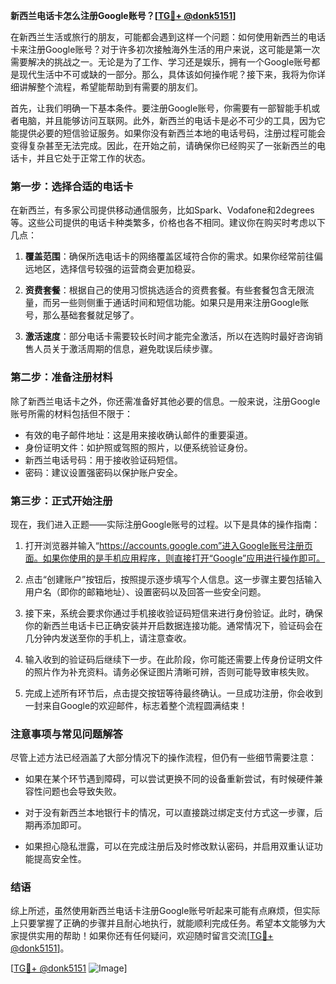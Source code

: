 **新西兰电话卡怎么注册Google账号？[[TG💪+ @donk5151](https://t.me/s/donk5151)]**

在新西兰生活或旅行的朋友，可能都会遇到这样一个问题：如何使用新西兰的电话卡来注册Google账号？对于许多初次接触海外生活的用户来说，这可能是第一次需要解决的挑战之一。无论是为了工作、学习还是娱乐，拥有一个Google账号都是现代生活中不可或缺的一部分。那么，具体该如何操作呢？接下来，我将为你详细讲解整个流程，希望能帮助到有需要的朋友们。

首先，让我们明确一下基本条件。要注册Google账号，你需要有一部智能手机或者电脑，并且能够访问互联网。此外，新西兰的电话卡是必不可少的工具，因为它能提供必要的短信验证服务。如果你没有新西兰本地的电话号码，注册过程可能会变得复杂甚至无法完成。因此，在开始之前，请确保你已经购买了一张新西兰的电话卡，并且它处于正常工作的状态。

### 第一步：选择合适的电话卡

在新西兰，有多家公司提供移动通信服务，比如Spark、Vodafone和2degrees等。这些公司提供的电话卡种类繁多，价格也各不相同。建议你在购买时考虑以下几点：

1. **覆盖范围**：确保所选电话卡的网络覆盖区域符合你的需求。如果你经常前往偏远地区，选择信号较强的运营商会更加稳妥。
   
2. **资费套餐**：根据自己的使用习惯挑选适合的资费套餐。有些套餐包含无限流量，而另一些则侧重于通话时间和短信功能。如果只是用来注册Google账号，那么基础套餐就足够了。

3. **激活速度**：部分电话卡需要较长时间才能完全激活，所以在选购时最好咨询销售人员关于激活周期的信息，避免耽误后续步骤。

### 第二步：准备注册材料

除了新西兰电话卡之外，你还需准备好其他必要的信息。一般来说，注册Google账号所需的材料包括但不限于：

- 有效的电子邮件地址：这是用来接收确认邮件的重要渠道。
- 身份证明文件：如护照或驾照的照片，以便系统验证身份。
- 新西兰电话号码：用于接收验证码短信。
- 密码：建议设置强密码以保护账户安全。

### 第三步：正式开始注册

现在，我们进入正题——实际注册Google账号的过程。以下是具体的操作指南：

1. 打开浏览器并输入“https://accounts.google.com”进入Google账号注册页面。如果你使用的是手机应用程序，则直接打开“Google”应用进行操作即可。

2. 点击“创建账户”按钮后，按照提示逐步填写个人信息。这一步骤主要包括输入用户名（即你的邮箱地址）、设置密码以及回答一些安全问题。

3. 接下来，系统会要求你通过手机接收验证码短信来进行身份验证。此时，确保你的新西兰电话卡已正确安装并开启数据连接功能。通常情况下，验证码会在几分钟内发送至你的手机上，请注意查收。

4. 输入收到的验证码后继续下一步。在此阶段，你可能还需要上传身份证明文件的照片作为补充资料。请务必保证图片清晰可辨，否则可能导致审核失败。

5. 完成上述所有环节后，点击提交按钮等待最终确认。一旦成功注册，你会收到一封来自Google的欢迎邮件，标志着整个流程圆满结束！

### 注意事项与常见问题解答

尽管上述方法已经涵盖了大部分情况下的操作流程，但仍有一些细节需要注意：

- 如果在某个环节遇到障碍，可以尝试更换不同的设备重新尝试，有时候硬件兼容性问题也会导致失败。
  
- 对于没有新西兰本地银行卡的情况，可以直接跳过绑定支付方式这一步骤，后期再添加即可。

- 如果担心隐私泄露，可以在完成注册后及时修改默认密码，并启用双重认证功能提高安全性。

### 结语

综上所述，虽然使用新西兰电话卡注册Google账号听起来可能有点麻烦，但实际上只要掌握了正确的步骤并且耐心地执行，就能顺利完成任务。希望本文能够为大家提供实用的帮助！如果你还有任何疑问，欢迎随时留言交流[[TG💪+ @donk5151](https://t.me/s/donk5151)]。

[[TG💪+ @donk5151](https://t.me/s/donk5151) ![Image](https://i.postimg.cc/rwNCRYN7/Snipaste-2025-04-30-17-27-05.png)]
